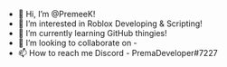 - 👋 Hi, I’m @PremeeK!
- 👀 I’m interested in Roblox Developing & Scripting!
- 🌱 I’m currently learning GitHub thingies!
- 💞️ I’m looking to collaborate on -
- 📫 How to reach me Discord - PremaDeveloper#7227
